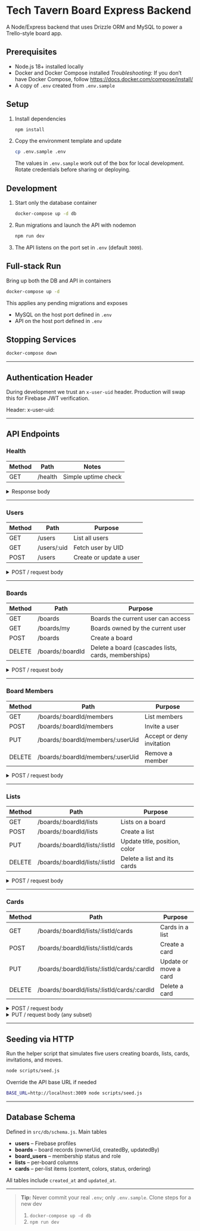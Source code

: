 # Tech Tavern Board Express Backend

A Node/Express backend that uses Drizzle ORM and MySQL to power a Trello-style board app.

## Prerequisites

- Node.js 18+ installed locally
- Docker and Docker Compose installed
  _Troubleshooting:_ If you don’t have Docker Compose, follow <https://docs.docker.com/compose/install/>
- A copy of `.env` created from `.env.sample`

## Setup

1. Install dependencies

   ```bash
   npm install
   ```

2. Copy the environment template and update

   ```bash
   cp .env.sample .env
   ```

   The values in `.env.sample` work out of the box for local development. Rotate credentials before sharing or deploying.

## Development

1. Start only the database container

   ```bash
   docker-compose up -d db
   ```

2. Run migrations and launch the API with nodemon

   ```bash
   npm run dev
   ```

3. The API listens on the port set in `.env` (default `3009`).

## Full-stack Run

Bring up both the DB and API in containers

```bash
docker-compose up -d
```

This applies any pending migrations and exposes

- MySQL on the host port defined in `.env`
- API on the host port defined in `.env`

## Stopping Services

```bash
docker-compose down
```

---

## Authentication Header

During development we trust an `x-user-uid` header. Production will swap this for Firebase JWT verification.

Header: x-user-uid: <Firebase UID>

---

## API Endpoints

### Health

| Method | Path    | Notes               |
| ------ | ------- | ------------------- |
| GET    | /health | Simple uptime check |

<details><summary>Response body</summary>

```json
{ "status": "ok" }
```

</details>

---

### Users

| Method | Path        | Purpose                 |
| ------ | ----------- | ----------------------- |
| GET    | /users      | List all users          |
| GET    | /users/:uid | Fetch user by UID       |
| POST   | /users      | Create or update a user |

<details><summary>POST / request body</summary>

```json
{
  "uid": "UidAlice123",
  "email": "alice@example.com",
  "name": "Alice Liddell",
  "photo": "https://example.com/alice.png"
}
```

</details>

---

### Boards

| Method | Path             | Purpose                                             |
| ------ | ---------------- | --------------------------------------------------- |
| GET    | /boards          | Boards the current user can access                  |
| GET    | /boards/my       | Boards owned by the current user                    |
| POST   | /boards          | Create a board                                      |
| DELETE | /boards/:boardId | Delete a board (cascades lists, cards, memberships) |

<details><summary>POST / request body</summary>

```json
{ "name": "My New Board" }
```

</details>

---

### Board Members

| Method | Path                              | Purpose                   |
| ------ | --------------------------------- | ------------------------- |
| GET    | /boards/:boardId/members          | List members              |
| POST   | /boards/:boardId/members          | Invite a user             |
| PUT    | /boards/:boardId/members/:userUid | Accept or deny invitation |
| DELETE | /boards/:boardId/members/:userUid | Remove a member           |

<details><summary>POST / request body</summary>

```json
{ "userUid": "UidBob456", "role": "member" }
```

</details>

---

### Lists

| Method | Path                           | Purpose                       |
| ------ | ------------------------------ | ----------------------------- |
| GET    | /boards/:boardId/lists         | Lists on a board              |
| POST   | /boards/:boardId/lists         | Create a list                 |
| PUT    | /boards/:boardId/lists/:listId | Update title, position, color |
| DELETE | /boards/:boardId/lists/:listId | Delete a list and its cards   |

<details><summary>POST / request body</summary>

```json
{ "title": "To Do", "position": 0, "color": "#D8B4FE" }
```

</details>

---

### Cards

| Method | Path                                         | Purpose               |
| ------ | -------------------------------------------- | --------------------- |
| GET    | /boards/:boardId/lists/:listId/cards         | Cards in a list       |
| POST   | /boards/:boardId/lists/:listId/cards         | Create a card         |
| PUT    | /boards/:boardId/lists/:listId/cards/:cardId | Update or move a card |
| DELETE | /boards/:boardId/lists/:listId/cards/:cardId | Delete a card         |

<details><summary>POST / request body</summary>

```json
{
  "title": "Write tests",
  "description": "Cover core modules",
  "color": "green",
  "position": 1
}
```

</details>

<details><summary>PUT / request body (any subset)</summary>

```json
{ "position": 2, "completed": true, "color": "red" }
```

</details>

---

## Seeding via HTTP

Run the helper script that simulates five users creating boards, lists, cards, invitations, and moves.

```bash
node scripts/seed.js
```

Override the API base URL if needed

```bash
BASE_URL=http://localhost:3009 node scripts/seed.js
```

---

## Database Schema

Defined in `src/db/schema.js`. Main tables

- **users** – Firebase profiles
- **boards** – board records (ownerUid, createdBy, updatedBy)
- **board_users** – membership status and role
- **lists** – per-board columns
- **cards** – per-list items (content, colors, status, ordering)

All tables include `created_at` and `updated_at`.

---

> **Tip:** Never commit your real `.env`; only `.env.sample`.
> Clone steps for a new dev
>
> 1. `docker-compose up -d db`
> 2. `npm run dev`
